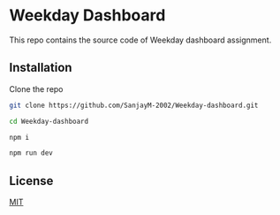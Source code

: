 # Weekday Dashboard

This repo contains the source code of Weekday dashboard assignment.

## Installation

Clone the repo

```bash
git clone https://github.com/SanjayM-2002/Weekday-dashboard.git
```
```bash
cd Weekday-dashboard
```
```bash
npm i
```
```bash
npm run dev
```


## License

[MIT](https://choosealicense.com/licenses/mit/)
